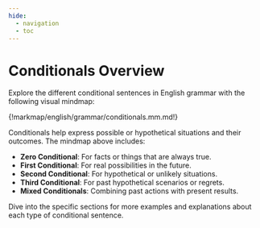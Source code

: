 ```yaml
---
hide:
  - navigation
  - toc
---
```


# Conditionals Overview

Explore the different conditional sentences in English grammar with the following visual mindmap:

{!markmap/english/grammar/conditionals.mm.md!}

Conditionals help express possible or hypothetical situations and their outcomes. The mindmap above includes:

- **Zero Conditional**: For facts or things that are always true.
- **First Conditional**: For real possibilities in the future.
- **Second Conditional**: For hypothetical or unlikely situations.
- **Third Conditional**: For past hypothetical scenarios or regrets.
- **Mixed Conditionals**: Combining past actions with present results.

Dive into the specific sections for more examples and explanations about each type of conditional sentence.
